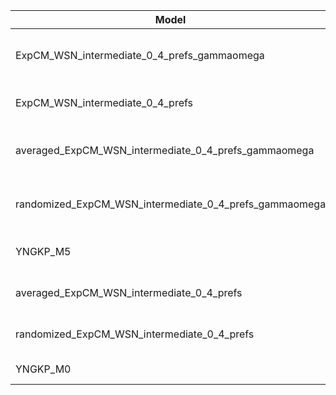 | Model                                                  | deltaAIC | LogLikelihood | nParams | ParamValues                                              |
|--------------------------------------------------------|----------|---------------|---------|----------------------------------------------------------|
| ExpCM_WSN_intermediate_0_4_prefs_gammaomega            | 0.00     | -32287.20     | 7       | alpha_omega=1.23, beta=1.23, beta_omega=7.54, kappa=3.79 |
| ExpCM_WSN_intermediate_0_4_prefs                       | 719.34   | -32647.87     | 6       | beta=1.29, kappa=3.49, omega=0.16                        |
| averaged_ExpCM_WSN_intermediate_0_4_prefs_gammaomega   | 2441.00  | -33507.70     | 7       | alpha_omega=0.57, beta=1.12, beta_omega=5.16, kappa=3.87 |
| randomized_ExpCM_WSN_intermediate_0_4_prefs_gammaomega | 2524.24  | -33549.32     | 7       | alpha_omega=0.58, beta=0.00, beta_omega=5.36, kappa=3.92 |
| YNGKP_M5                                               | 2909.32  | -33736.86     | 12      | alpha_omega=0.58, beta_omega=5.77, kappa=3.38            |
| averaged_ExpCM_WSN_intermediate_0_4_prefs              | 4485.18  | -34530.79     | 6       | beta=0.75, kappa=3.51, omega=0.09                        |
| randomized_ExpCM_WSN_intermediate_0_4_prefs            | 4527.20  | -34551.80     | 6       | beta=0.00, kappa=3.52, omega=0.09                        |
| YNGKP_M0                                               | 4867.42  | -34716.91     | 11      | kappa=3.08, omega=0.08                                   |
